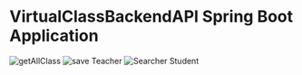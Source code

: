 # VirtualClassBackendAPI Spring Boot Application

![getAllClass](https://user-images.githubusercontent.com/36615861/85601044-a38e7680-b66b-11ea-848a-82ff656f8ef3.JPG)
![save Teacher](https://user-images.githubusercontent.com/36615861/85601048-a5583a00-b66b-11ea-95f9-ff210f5d0de8.JPG)
![Searcher Student](https://user-images.githubusercontent.com/36615861/85601051-a5f0d080-b66b-11ea-8008-473d693c7db1.JPG)
